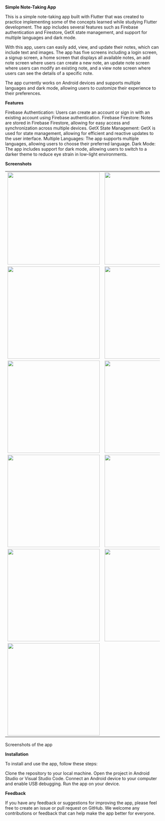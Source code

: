 **Simple Note-Taking App**


This is a simple note-taking app built with Flutter that was created to practice implementing some of the concepts learned while studying Flutter development. The app includes several features such as Firebase authentication and Firestore, GetX state management, and support for multiple languages and dark mode.

With this app, users can easily add, view, and update their notes, which can include text and images. The app has five screens including a login screen, a signup screen, a home screen that displays all available notes, an add note screen where users can create a new note, an update note screen where users can modify an existing note, and a view note screen where users can see the details of a specific note.

The app currently works on Android devices and supports multiple languages and dark mode, allowing users to customize their experience to their preferences.

**Features**


Firebase Authentication: Users can create an account or sign in with an existing account using Firebase authentication.
Firebase Firestore: Notes are stored in Firebase Firestore, allowing for easy access and synchronization across multiple devices.
GetX State Management: GetX is used for state management, allowing for efficient and reactive updates to the user interface.
Multiple Languages: The app supports multiple languages, allowing users to choose their preferred language.
Dark Mode: The app includes support for dark mode, allowing users to switch to a darker theme to reduce eye strain in low-light environments.

**Screenshots**
<table>
  <tr>
    <td><img src="https://user-images.githubusercontent.com/104342138/228775714-320a7b4f-8420-4b1b-98f4-89c7e6118368.png" width="300" height="300"></td>
    <td><img src="https://user-images.githubusercontent.com/104342138/228775938-bd5eaf1e-9401-4423-8f50-fbda2b65452a.png" width="300" height="300"></td>
  </tr>
  <tr>
    <td><img src="https://user-images.githubusercontent.com/104342138/228775957-058834ff-8724-4107-a45a-1c297fb5a1ba.png" width="300" height="300"></td>
    <td><img src="https://user-images.githubusercontent.com/104342138/228775971-53b77f23-f6b6-4c8f-89e5-3b170816a85d.png" width="300" height="300"></td>
  </tr>
  <tr>
    <td><img src="https://user-images.githubusercontent.com/104342138/228775984-26820d41-c75f-4803-a386-414e93003cd7.png" width="300" height="300"></td>
    <td><img src="https://user-images.githubusercontent.com/104342138/228775993-f1e04f4b-7d01-4ad5-8220-4894933a18d3.png" width="300" height="300"></td>
  </tr>
  <tr>
    <td><img src="https://user-images.githubusercontent.com/104342138/228776061-281049e4-2817-43eb-ab05-c58b81b78414.png" width="300" height="300"></td>
    <td><img src="https://user-images.githubusercontent.com/104342138/228776088-035de750-0b60-4be3-b1eb-bb09997d4674.png" width="300" height="300"></td>
  </tr>
  <tr>
    <td><img src="https://user-images.githubusercontent.com/104342138/228776108-ba5c81a0-52f2-4516-85f2-b704e5f3ee2d.png" width="300" height="300"></td>
    <td><img src="https://user-images.githubusercontent.com/104342138/228776130-68717ed8-4e1b-4a09-b0af-eaa4c22e145e.png" width="300" height="300"></td>
  </tr>
  <tr>
    <td><img src="https://user-images.githubusercontent.com/104342138/228776151-a83c077c-d2d4-4426-94f5-9a13acf72dcb.png" width="300" height="300"></td>
    <td></td>
  </tr>
</table>


Screenshots of the app

**Installation**


To install and use the app, follow these steps:

Clone the repository to your local machine.
Open the project in Android Studio or Visual Studio Code.
Connect an Android device to your computer and enable USB debugging.
Run the app on your device.

**Feedback**


If you have any feedback or suggestions for improving the app, please feel free to create an issue or pull request on GitHub. We welcome any contributions or feedback that can help make the app better for everyone.
